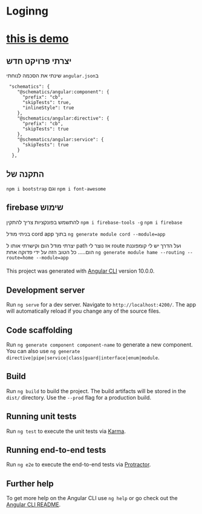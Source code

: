 # Loginng
# [this is demo](https://chaimbaror.github.io/ng-loginng-firebase/index.html)



## יצרתי פרויקט חדש 
שינתי את הסכמה לנוחתי
`angular.json`ב

     "schematics": {
        "@schematics/angular:component": {
          "prefix": "cb",
          "skipTests": true,
          "inlineStyle": true
        },
        "@schematics/angular:directive": {
          "prefix": "cb",
          "skipTests": true
        },
        "@schematics/angular:service": {
          "skipTests": true
        }
      },



## התקנה של 
`npm i bootstrap`
וגם 
`npm i font-awesome`

 ## firebase שימוש 

 להתשמש בפונקציות צריך להתקין
`npm i firebase-tools -g`
`npm i firebase`

בניתי מודל cord 
 app בתוך
`ng generate module cord --module=app`

יצרתי מודל הום וקישרתי אותו ל
path אז נוצר לי   route 
 ועל הדרך יש לי קומפוננת הום.....
כל הטוב הזה על ידי פדוקה אחת
`ng generate module hame --routing --route=home --module=app`


#### 

This project was generated with [Angular CLI](https://github.com/angular/angular-cli) version 10.0.0.

## Development server

Run `ng serve` for a dev server. Navigate to `http://localhost:4200/`. The app will automatically reload if you change any of the source files.

## Code scaffolding

Run `ng generate component component-name` to generate a new component. You can also use `ng generate directive|pipe|service|class|guard|interface|enum|module`.

## Build

Run `ng build` to build the project. The build artifacts will be stored in the `dist/` directory. Use the `--prod` flag for a production build.

## Running unit tests

Run `ng test` to execute the unit tests via [Karma](https://karma-runner.github.io).

## Running end-to-end tests

Run `ng e2e` to execute the end-to-end tests via [Protractor](http://www.protractortest.org/).

## Further help

To get more help on the Angular CLI use `ng help` or go check out the [Angular CLI README](https://github.com/angular/angular-cli/blob/master/README.md).
